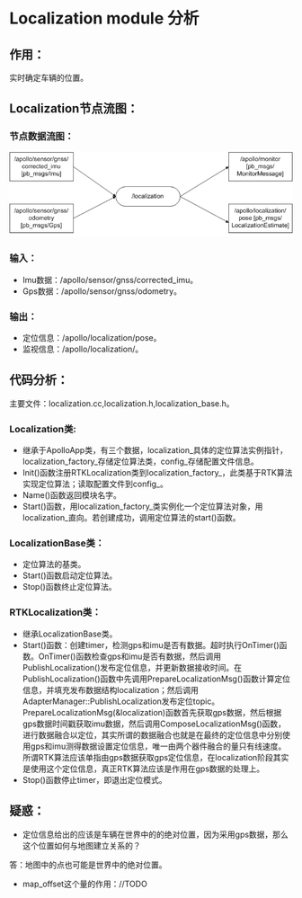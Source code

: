 # Localization module 分析
## 作用：
实时确定车辆的位置。

## Localization节点流图：
### 节点数据流图：
![localization data flow](images/localization_node_arch.bmp)
### 输入：
 * Imu数据：/apollo/sensor/gnss/corrected_imu。
 * Gps数据：/apollo/sensor/gnss/odometry。

### 输出：
 * 定位信息：/apollo/localization/pose。
 * 监视信息：/apollo/localization/。

## 代码分析：
主要文件：localization.cc,localization.h,localization_base.h。
### Localization类:
 * 继承于ApolloApp类，有三个数据，localization_具体的定位算法实例指针，localization_factory_存储定位算法类，config_存储配置文件信息。
 * Init()函数注册RTKLocalization类到localization_factory_，此类基于RTK算法实现定位算法；读取配置文件到config_。
 * Name()函数返回模块名字。
 * Start()函数，用localization_factory_类实例化一个定位算法对象，用localization_直向。若创建成功，调用定位算法的start()函数。

### LocalizationBase类：
 * 定位算法的基类。
 * Start()函数启动定位算法。
 * Stop()函数终止定位算法。

### RTKLocalization类：
 * 继承LocalizationBase类。
 * Start()函数：创建timer，检测gps和imu是否有数据。超时执行OnTimer()函数。OnTimer()函数检查gps和imu是否有数据，然后调用PublishLocalization()发布定位信息，并更新数据接收时间。在PublishLocalization()函数中先调用PrepareLocalizationMsg()函数计算定位信息，并填充发布数据结构localization；然后调用AdapterManager::PublishLocalization发布定位topic。PrepareLocalizationMsg(&localization)函数首先获取gps数据，然后根据gps数据时间戳获取imu数据，然后调用ComposeLocalizationMsg()函数，进行数据融合以定位，其实所谓的数据融合也就是在最终的定位信息中分别使用gps和imu测得数据设置定位信息，唯一由两个器件融合的量只有线速度。所谓RTK算法应该单指由gps数据获取gps定位信息，在localization阶段其实是使用这个定位信息，真正RTK算法应该是作用在gps数据的处理上。
 * Stop()函数停止timer，即退出定位模式。

## 疑惑：
* 定位信息给出的应该是车辆在世界中的的绝对位置，因为采用gps数据，那么这个位置如何与地图建立关系的？

 答：地图中的点也可能是世界中的绝对位置。

* map_offset这个量的作用：//TODO
